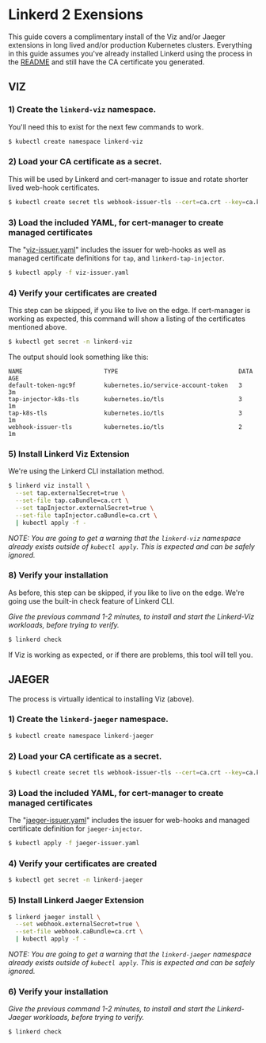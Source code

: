 # Linkerd 2 Exensions
This guide covers a complimentary install of the Viz and/or Jaeger extensions in long lived and/or production Kubernetes clusters.  Everything in this guide assumes you've already installed Linkerd using the process in the [README](README.md) and still have the CA certificate you generated.

## VIZ

### 1) Create the `linkerd-viz` namespace.
You'll need this to exist for the next few commands to work.

```bash
$ kubectl create namespace linkerd-viz
```

### 2) Load your CA certificate as a secret.
This will be used by Linkerd and cert-manager to issue and rotate shorter lived web-hook certificates.

```bash
$ kubectl create secret tls webhook-issuer-tls --cert=ca.crt --key=ca.key --namespace=linkerd-viz
```

### 3) Load the included YAML, for cert-manager to create managed certificates
The "[viz-issuer.yaml](viz-issuer.yaml)" includes the issuer for web-hooks as well as managed certificate definitions for `tap`, and `linkerd-tap-injector`.

```bash
$ kubectl apply -f viz-issuer.yaml
```

### 4) Verify your certificates are created
This step can be skipped, if you like to live on the edge.  If cert-manager is working as expected, this command will show a listing of the certificates mentioned above.

```bash
$ kubectl get secret -n linkerd-viz
```

The output should look something like this:

```
NAME                       TYPE                                  DATA   AGE
default-token-ngc9f        kubernetes.io/service-account-token   3      3m
tap-injector-k8s-tls       kubernetes.io/tls                     3      1m
tap-k8s-tls                kubernetes.io/tls                     3      1m
webhook-issuer-tls         kubernetes.io/tls                     2      1m
```

### 5) Install Linkerd Viz Extension

We're using the Linkerd CLI installation method.  

```bash
$ linkerd viz install \
  --set tap.externalSecret=true \
  --set-file tap.caBundle=ca.crt \
  --set tapInjector.externalSecret=true \
  --set-file tapInjector.caBundle=ca.crt \
  | kubectl apply -f -
```

*NOTE: You are going to get a warning that the `linkerd-viz` namespace already exists outside of `kubectl apply`.  This is expected and can be safely ignored.*

### 8) Verify your installation
As before, this step can be skipped, if you like to live on the edge.  We're going use the built-in check feature of Linkerd CLI.

*Give the previous command 1-2 minutes, to install and start the Linkerd-Viz workloads, before trying to verify.*

```bash
$ linkerd check
```

If Viz is working as expected, or if there are problems, this tool will tell you.


## JAEGER
The process is virtually identical to installing Viz (above).

### 1) Create the `linkerd-jaeger` namespace.

```bash
$ kubectl create namespace linkerd-jaeger
```

### 2) Load your CA certificate as a secret.

```bash
$ kubectl create secret tls webhook-issuer-tls --cert=ca.crt --key=ca.key --namespace=linkerd-jaeger
```

### 3) Load the included YAML, for cert-manager to create managed certificates
The "[jaeger-issuer.yaml](jaeger-issuer.yaml)" includes the issuer for web-hooks and managed certificate definition for `jaeger-injector`.

```bash
$ kubectl apply -f jaeger-issuer.yaml
```

### 4) Verify your certificates are created

```bash
$ kubectl get secret -n linkerd-jaeger
```

### 5) Install Linkerd Jaeger Extension

```bash
$ linkerd jaeger install \
  --set webhook.externalSecret=true \
  --set-file webhook.caBundle=ca.crt \
  | kubectl apply -f -
```

*NOTE: You are going to get a warning that the `linkerd-jaeger` namespace already exists outside of `kubectl apply`.  This is expected and can be safely ignored.*

### 6) Verify your installation

*Give the previous command 1-2 minutes, to install and start the Linkerd-Jaeger workloads, before trying to verify.*

```bash
$ linkerd check
```

